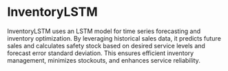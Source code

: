 # InventoryLSTM
InventoryLSTM uses an LSTM model for time series forecasting and inventory optimization. By leveraging historical sales data, it predicts future sales and calculates safety stock based on desired service levels and forecast error standard deviation. This ensures efficient inventory management, minimizes stockouts, and enhances service reliability.
